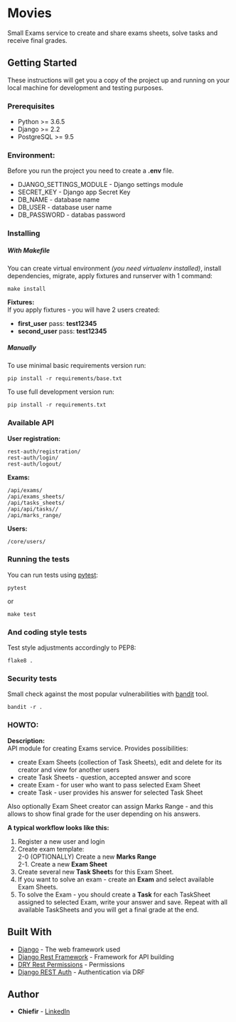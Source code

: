 # Movies

Small Exams service to create and share exams sheets, solve tasks and receive final grades.

## Getting Started

These instructions will get you a copy of the project up and running on your local machine for development and testing purposes. 

### Prerequisites

* Python >= 3.6.5 <br />
* Django >= 2.2 <br />
* PostgreSQL >= 9.5 <br />


### Environment:
Before you run the project you need to create a **.env** file.
* DJANGO_SETTINGS_MODULE - Django settings module
* SECRET_KEY - Django app Secret Key
* DB_NAME - database name
* DB_USER - database user name
* DB_PASSWORD - databas password

### Installing
##### With Makefile
You can create virtual environment _(you need virtualenv installed)_, install dependencies, migrate,
 apply fixtures and runserver with 1 command:
```
make install
```
**Fixtures:** <br />
If you apply fixtures - you will have 2 users created:
- **first_user** pass: **test12345**
- **second_user** pass: **test12345**
##### Manually
To use minimal basic requirements version run:
```
pip install -r requirements/base.txt
```

To use full development version run:
```
pip install -r requirements.txt
```

### Available API
**User registration:**
```
rest-auth/registration/
rest-auth/login/
rest-auth/logout/
```
**Exams:**
```
/api/exams/
/api/exams_sheets/
/api/tasks_sheets/
/api/api/tasks//
/api/marks_range/
```
**Users:**
```.env
/core/users/
```
### Running the tests
You can run tests using [pytest](https://docs.pytest.org/en/latest/): 
```
pytest
```
or
```
make test
```
### And coding style tests

Test style adjustments accordingly to PEP8:

```
flake8 .
```

### Security tests

Small check against the most popular vulnerabilities with [bandit](https://bandit.readthedocs.io/en/latest/) tool.

```
bandit -r .
```

### HOWTO:
**Description:**<br />
API module for creating Exams service.
Provides possibilities:
- create Exam Sheets (collection of Task Sheets), edit and delete for its creator and view for another users
- create Task Sheets - question, accepted answer and score
- create Exam - for user who want to pass selected Exam Sheet
- create Task - user provides his answer for selected Task Sheet

Also optionally Exam Sheet creator can assign Marks Range - and this allows to show final grade for the user depending
on his answers.

**A typical workflow looks like this:**
1. Register a new user and login <br />
2. Create exam template:<br />
2-0 (OPTIONALLY) Create a new **Marks Range** <br />
2-1. Create a new **Exam Sheet**<br />
3. Create several new **Task Sheet**s for this Exam Sheet.
4. If you want to solve an exam - create an **Exam** and select available Exam Sheets.
5. To solve the Exam - you should create a **Task** for each TaskSheet assigned to selected Exam, write your answer and save.
 Repeat with all available TaskSheets and you will get a final grade at the end.


## Built With

* [Django](https://docs.djangoproject.com/en/2.2/) - The web framework used
* [Django Rest Framework](https://www.django-rest-framework.org/) - Framework for API building
* [DRY Rest Permissions](https://github.com/dbkaplan/dry-rest-permissions) - Permissions
* [Django REST Auth](https://django-rest-auth.readthedocs.io/en/latest/) - Authentication via DRF



## Author

* **Chiefir** - [LinkedIn](https://www.linkedin.com/in/andrii-isiuk/)
